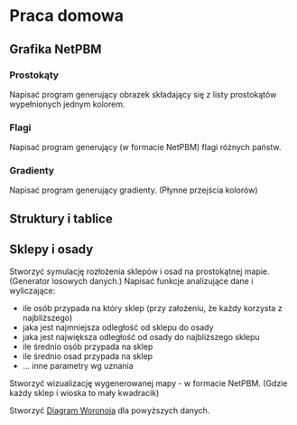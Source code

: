 # Praca domowa

## Grafika NetPBM
### Prostokąty
Napisać program generujący obrazek składający się z listy prostokątów wypełnionych jednym kolorem.
### Flagi
Napisać program generujący (w formacie NetPBM) flagi różnych państw.
### Gradienty
Napisać program generujący gradienty. (Płynne przejścia kolorów)

## Struktury i tablice
## Sklepy i osady
Stworzyć symulację rozłożenia sklepów i osad na prostokątnej mapie. (Generator losowych danych.)
Napisać funkcje analizujące dane i wyliczające:
- ile osób przypada na który sklep (przy założeniu, że każdy korzysta z najbliższego)
- jaka jest najmniejsza odległość od sklepu do osady
- jaka jest największa odległość od osady do najbliższego sklepu
- ile średnio osób przypada na sklep
- ile średnio osad przypada na sklep
- ... inne parametry wg uznania

Stworzyć wizualizację wygenerowanej mapy - w formacie NetPBM. (Gdzie każdy sklep i wioska to mały kwadracik)

Stworzyć [Diagram Woronoja](https://pl.wikipedia.org/wiki/Diagram_Woronoja) dla powyższych danych.

